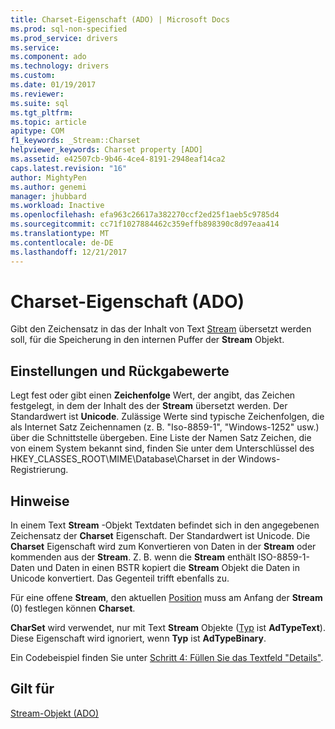 ```yaml
---
title: Charset-Eigenschaft (ADO) | Microsoft Docs
ms.prod: sql-non-specified
ms.prod_service: drivers
ms.service: 
ms.component: ado
ms.technology: drivers
ms.custom: 
ms.date: 01/19/2017
ms.reviewer: 
ms.suite: sql
ms.tgt_pltfrm: 
ms.topic: article
apitype: COM
f1_keywords: _Stream::Charset
helpviewer_keywords: Charset property [ADO]
ms.assetid: e42507cb-9b46-4ce4-8191-2948eaf14ca2
caps.latest.revision: "16"
author: MightyPen
ms.author: genemi
manager: jhubbard
ms.workload: Inactive
ms.openlocfilehash: efa963c26617a382270ccf2ed25f1aeb5c9785d4
ms.sourcegitcommit: cc71f1027884462c359effb898390c8d97eaa414
ms.translationtype: MT
ms.contentlocale: de-DE
ms.lasthandoff: 12/21/2017
---
```

# <a name="charset-property-ado"></a>Charset-Eigenschaft (ADO)
Gibt den Zeichensatz in das der Inhalt von Text [Stream](../../../ado/reference/ado-api/stream-object-ado.md) übersetzt werden soll, für die Speicherung in den internen Puffer der **Stream** Objekt.  
  
## <a name="settings-and-return-values"></a>Einstellungen und Rückgabewerte  
 Legt fest oder gibt einen **Zeichenfolge** Wert, der angibt, das Zeichen festgelegt, in dem der Inhalt des der **Stream** übersetzt werden. Der Standardwert ist **Unicode**. Zulässige Werte sind typische Zeichenfolgen, die als Internet Satz Zeichennamen (z. B. "Iso-8859-1", "Windows-1252" usw.) über die Schnittstelle übergeben. Eine Liste der Namen Satz Zeichen, die von einem System bekannt sind, finden Sie unter dem Unterschlüssel des HKEY_CLASSES_ROOT\MIME\Database\Charset in der Windows-Registrierung.  
  
## <a name="remarks"></a>Hinweise  
 In einem Text **Stream** -Objekt Textdaten befindet sich in den angegebenen Zeichensatz der **Charset** Eigenschaft. Der Standardwert ist Unicode. Die **Charset** Eigenschaft wird zum Konvertieren von Daten in der **Stream** oder kommenden aus der **Stream**. Z. B. wenn die **Stream** enthält ISO-8859-1-Daten und Daten in einen BSTR kopiert die **Stream** Objekt die Daten in Unicode konvertiert. Das Gegenteil trifft ebenfalls zu.  
  
 Für eine offene **Stream**, den aktuellen [Position](../../../ado/reference/ado-api/position-property-ado.md) muss am Anfang der **Stream** (0) festlegen können **Charset**.  
  
 **CharSet** wird verwendet, nur mit Text **Stream** Objekte ([Typ](../../../ado/reference/ado-api/type-property-ado-stream.md) ist **AdTypeText**). Diese Eigenschaft wird ignoriert, wenn **Typ** ist **AdTypeBinary**.  
  
 Ein Codebeispiel finden Sie unter [Schritt 4: Füllen Sie das Textfeld "Details"](../../../ado/guide/data/step-4-populate-the-details-text-box.md).  
  
## <a name="applies-to"></a>Gilt für  
 [Stream-Objekt (ADO)](../../../ado/reference/ado-api/stream-object-ado.md)
